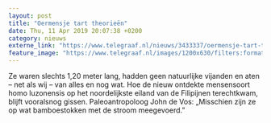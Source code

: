 ```yaml
---
layout: post
title: "Oermensje tart theorieën"
date: Thu, 11 Apr 2019 20:07:38 +0200
category: nieuws
externe_link: "https://www.telegraaf.nl/nieuws/3433337/oermensje-tart-theorieen"
feature_image: "https://www.telegraaf.nl/images/1200x630/filters:format(jpeg):quality(80)/cdn-kiosk-api.telegraaf.nl/521c2f8a-5cb3-11e9-ac91-02d2fb1aa1d7.jpg"
---
```


<p class="intro">Ze waren slechts 1,20 meter lang, hadden geen natuurlijke vijanden en aten – net als wij – van alles en nog wat. Hoe de nieuw ontdekte mensensoort homo luzonensis op het noordelijkste eiland van de Filipijnen terechtkwam, blijft vooralsnog gissen. Paleoantropoloog John de Vos: „Misschien zijn ze op wat bamboestokken met de stroom meegevoerd.”</p>

